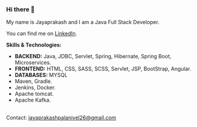### Hi there 👋

My name is Jayaprakash and I am a Java Full Stack Developer. 

You can find me on <a href="https://www.linkedin.com/in/jayaprakashpalanivel/">LinkedIn</a>.

<b>Skills & Technologies:</b>
<br>
<ul>
<li>
<b>BACKEND:</b> Java, JDBC, Servlet, Spring, Hibernate, Spring Boot, Microservices. </li>
<li><b>FRONTEND:</b> HTML, CSS, SASS, SCSS, Servlet, JSP, BootStrap, Angular.</li>
<li><b>DATABASES:</b> MYSQL</li>
<li>Maven, Gradle.</li>
<li>Jenkins, Docker.</li>
<li>Apache tomcat.</li>
<li>Apache Kafka.</li>
</ul>
<br>
Contact: <a href = "mailto: jayaprakashpalanivel26@gmail.com">jayaprakashpalanivel26@gmail.com</a>


<!--
**jayaprakash-palanivel/jayaprakash-palanivel** is a ✨ _special_ ✨ repository because its `README.md` (this file) appears on your GitHub profile.

Here are some ideas to get you started:

- 🔭 I’m currently working on ...
- 🌱 I’m currently learning ...
- 👯 I’m looking to collaborate on ...
- 🤔 I’m looking for help with ...
- 💬 Ask me about ...
- 📫 How to reach me: ...
- 😄 Pronouns: ...
- ⚡ Fun fact: ...
-->
